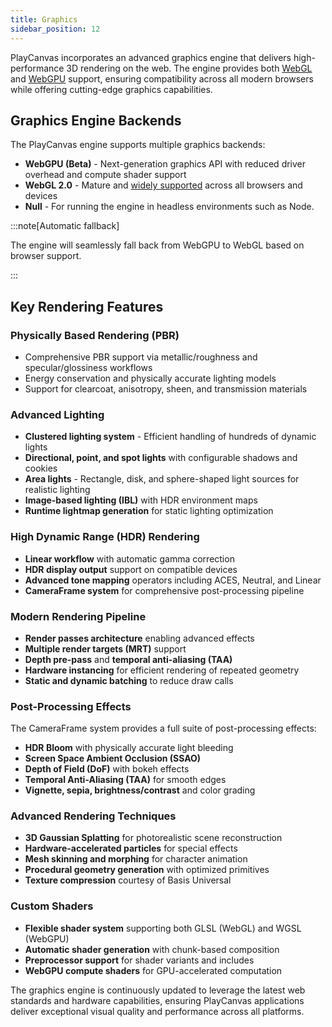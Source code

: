 ```yaml
---
title: Graphics
sidebar_position: 12
---
```


PlayCanvas incorporates an advanced graphics engine that delivers high-performance 3D rendering on the web. The engine provides both [WebGL](https://developer.mozilla.org/en-US/docs/Web/API/WebGL_API) and [WebGPU](https://developer.mozilla.org/en-US/docs/Web/API/WebGPU_API) support, ensuring compatibility across all modern browsers while offering cutting-edge graphics capabilities.

## Graphics Engine Backends

The PlayCanvas engine supports multiple graphics backends:

* **WebGPU (Beta)** - Next-generation graphics API with reduced driver overhead and compute shader support
* **WebGL 2.0** - Mature and [widely supported](https://caniuse.com/webgl2) across all browsers and devices
* **Null** - For running the engine in headless environments such as Node.

:::note[Automatic fallback]

The engine will seamlessly fall back from WebGPU to WebGL based on browser support.

:::

## Key Rendering Features

### Physically Based Rendering (PBR)

* Comprehensive PBR support via metallic/roughness and specular/glossiness workflows
* Energy conservation and physically accurate lighting models
* Support for clearcoat, anisotropy, sheen, and transmission materials

### Advanced Lighting

* **Clustered lighting system** - Efficient handling of hundreds of dynamic lights
* **Directional, point, and spot lights** with configurable shadows and cookies
* **Area lights** - Rectangle, disk, and sphere-shaped light sources for realistic lighting
* **Image-based lighting (IBL)** with HDR environment maps
* **Runtime lightmap generation** for static lighting optimization

### High Dynamic Range (HDR) Rendering

* **Linear workflow** with automatic gamma correction
* **HDR display output** support on compatible devices
* **Advanced tone mapping** operators including ACES, Neutral, and Linear
* **CameraFrame system** for comprehensive post-processing pipeline

### Modern Rendering Pipeline

* **Render passes architecture** enabling advanced effects
* **Multiple render targets (MRT)** support
* **Depth pre-pass** and **temporal anti-aliasing (TAA)**
* **Hardware instancing** for efficient rendering of repeated geometry
* **Static and dynamic batching** to reduce draw calls

### Post-Processing Effects

The CameraFrame system provides a full suite of post-processing effects:

* **HDR Bloom** with physically accurate light bleeding
* **Screen Space Ambient Occlusion (SSAO)**
* **Depth of Field (DoF)** with bokeh effects
* **Temporal Anti-Aliasing (TAA)** for smooth edges
* **Vignette, sepia, brightness/contrast** and color grading

### Advanced Rendering Techniques

* **3D Gaussian Splatting** for photorealistic scene reconstruction
* **Hardware-accelerated particles** for special effects
* **Mesh skinning and morphing** for character animation
* **Procedural geometry generation** with optimized primitives
* **Texture compression** courtesy of Basis Universal

### Custom Shaders

* **Flexible shader system** supporting both GLSL (WebGL) and WGSL (WebGPU)
* **Automatic shader generation** with chunk-based composition
* **Preprocessor support** for shader variants and includes
* **WebGPU compute shaders** for GPU-accelerated computation

The graphics engine is continuously updated to leverage the latest web standards and hardware capabilities, ensuring PlayCanvas applications deliver exceptional visual quality and performance across all platforms.
